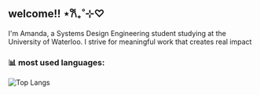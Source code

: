 ## welcome!! ⋆𐙚₊˚⊹♡

I'm Amanda, a Systems Design Engineering student studying at the University of Waterloo. I strive for meaningful work that creates real impact
<!--
**aamnda/aamnda** is a ✨ _special_ ✨ repository because its `README.md` (this file) appears on your GitHub profile.

Here are some ideas to get you started:

- 🔭 I’m currently working on ...
- 🌱 I’m currently learning ...
- 👯 I’m looking to collaborate on ...
- 🤔 I’m looking for help with ...
- 💬 Ask me about ...
- 📫 How to reach me: ...
- 😄 Pronouns: ...
- ⚡ Fun fact: ...
-->

### 📊 most used languages:

![Top Langs](https://github-readme-stats.vercel.app/api/top-langs/?username=aamnda&layout=compact&theme=nightowl)
